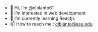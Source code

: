 - 👋 Hi, I’m @clblanto61
- 👀 I’m interested in web development
- 🌱 I’m currently learning Reactjs
- 📫 How to reach me : clblanto@asu.edu

<!---
clblanto61/clblanto61 is a ✨ special ✨ repository because its `README.md` (this file) appears on your GitHub profile.
You can click the Preview link to take a look at your changes.
--->
